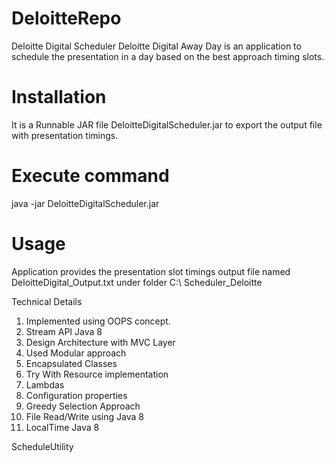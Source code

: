 # DeloitteRepo
Deloitte Digital Scheduler
Deloitte Digital Away Day is an application to schedule the presentation in a day based on the best approach timing slots.

# Installation
It is a Runnable JAR file DeloitteDigitalScheduler.jar to export the output file with presentation timings.

# Execute command
java -jar DeloitteDigitalScheduler.jar

# Usage
Application provides the presentation slot timings output file named DeloitteDigital_Output.txt under folder C:\ Scheduler_Deloitte


Technical Details
1.	Implemented using OOPS concept.
2.	Stream API Java 8
3.	Design Architecture with MVC Layer
4.	Used Modular approach
5.	Encapsulated Classes
6.	Try With Resource implementation
7.	Lambdas
8.	Configuration properties
9.	Greedy Selection Approach
10.	File Read/Write using Java 8
11.	LocalTime Java 8


ScheduleUtility
